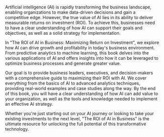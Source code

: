 Artificial intelligence (AI) is rapidly transforming the business landscape, enabling organizations to make data-driven decisions and gain a competitive edge. However, the true value of AI lies in its ability to deliver measurable returns on investment (ROI). To achieve this, businesses need to have a clear understanding of how AI can support their goals and objectives, as well as a solid strategy for implementation.

In "The ROI of AI in Business: Maximizing Return on Investment", we explore how AI can drive growth and profitability in today's business environment. From predictive analytics to machine learning, this book delves into the various applications of AI and offers insights into how it can be leveraged to optimize business processes and generate greater value.

Our goal is to provide business leaders, executives, and decision-makers with a comprehensive guide to maximizing their ROI with AI. We cover everything from the basics of AI to advanced analytics techniques, providing real-world examples and case studies along the way. By the end of this book, you will have a clear understanding of how AI can add value to your organization, as well as the tools and knowledge needed to implement an effective AI strategy.

Whether you're just starting out on your AI journey or looking to take your existing investments to the next level, "The ROI of AI in Business" is the ultimate resource for unlocking the full potential of this transformative technology.
